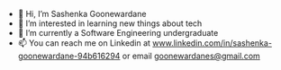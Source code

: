 - 👋 Hi, I’m Sashenka Goonewardane
- 👀 I’m interested in learning new things about tech
- 🌱 I’m currently a Software Engineering undergraduate
- 📫 You can reach me on Linkedin at www.linkedin.com/in/sashenka-goonewardane-94b616294 or email goonewardanes@gmail.com


<!---
SashenkaG/SashenkaG is a ✨ special ✨ repository because its `README.md` (this file) appears on your GitHub profile.
You can click the Preview link to take a look at your changes.
--->

